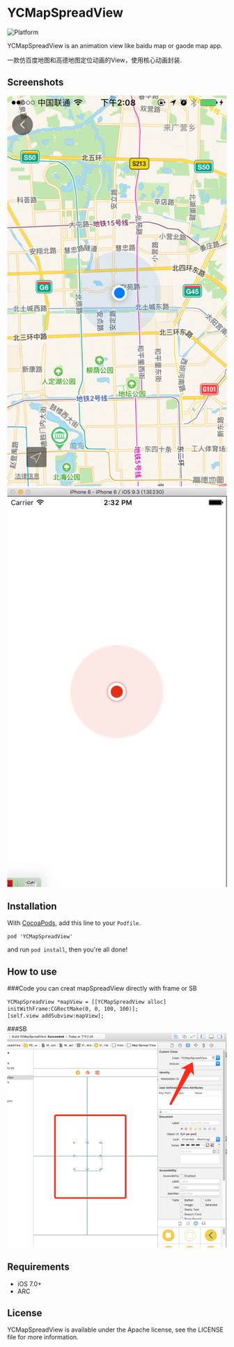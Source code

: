 YCMapSpreadView
====================

![Platform](https://img.shields.io/cocoapods/p/TWPhotoPicker.svg)

YCMapSpreadView is an animation view like baidu map or gaode map app.

一款仿百度地图和高德地图定位动画的View，使用核心动画封装.

## Screenshots
![image](https://github.com/XiaoChenYung/YCMapSpreadView/blob/master/images/gaode.PNG)
![image](https://github.com/XiaoChenYung/YCMapSpreadView/blob/master/images/mapView.png)
## Installation

With [CocoaPods](http://cocoapods.org/), add this line to your `Podfile`.

```
pod 'YCMapSpreadView'
```

and run `pod install`, then you're all done!

## How to use
###Code
you can creat mapSpreadView directly with frame or SB
```objc
YCMapSpreadView *mapView = [[YCMapSpreadView alloc] initWithFrame:CGRectMake(0, 0, 100, 100)];
[self.view addSubview:mapView];

```
###SB
![image](https://github.com/XiaoChenYung/YCMapSpreadView/blob/master/images/SBPic.png)
## Requirements

* iOS 7.0+ 
* ARC

## License

YCMapSpreadView is available under the Apache license, see the LICENSE file for more information.     
